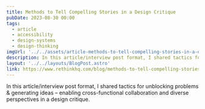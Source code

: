 ```yaml
---
title: Methods to Tell Compelling Stories in a Design Critique
pubDate: 2023-08-30 00:00
tags:
  - article
  - accessibility
  - design-systems
  - design-thinking
imgUrl: '../../assets/article-methods-to-tell-compelling-stories-in-a-design-critique.png'
description: In this article/interview post format, I shared tactics for unblocking problems & generating ideas – enabling cross-functional collaboration and diverse perspectives in a design critique.
layout: '../../layouts/BlogPost.astro'
link: https://www.rethinkhq.com/blog/methods-to-tell-compelling-stories-in-a-design-critique
---
```


In this article/interview post format, I shared tactics for unblocking problems & generating ideas – enabling cross-functional collaboration and diverse perspectives in a design critique.
